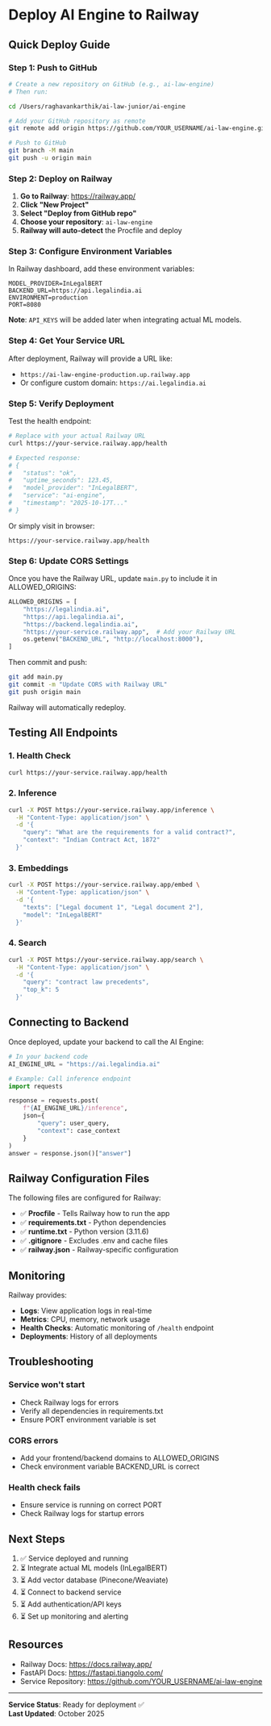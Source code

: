# Deploy AI Engine to Railway

## Quick Deploy Guide

### Step 1: Push to GitHub

```bash
# Create a new repository on GitHub (e.g., ai-law-engine)
# Then run:

cd /Users/raghavankarthik/ai-law-junior/ai-engine

# Add your GitHub repository as remote
git remote add origin https://github.com/YOUR_USERNAME/ai-law-engine.git

# Push to GitHub
git branch -M main
git push -u origin main
```

### Step 2: Deploy on Railway

1. **Go to Railway**: https://railway.app/
2. **Click "New Project"**
3. **Select "Deploy from GitHub repo"**
4. **Choose your repository**: `ai-law-engine`
5. **Railway will auto-detect** the Procfile and deploy

### Step 3: Configure Environment Variables

In Railway dashboard, add these environment variables:

```
MODEL_PROVIDER=InLegalBERT
BACKEND_URL=https://api.legalindia.ai
ENVIRONMENT=production
PORT=8080
```

**Note**: `API_KEYS` will be added later when integrating actual ML models.

### Step 4: Get Your Service URL

After deployment, Railway will provide a URL like:
- `https://ai-law-engine-production.up.railway.app`
- Or configure custom domain: `https://ai.legalindia.ai`

### Step 5: Verify Deployment

Test the health endpoint:

```bash
# Replace with your actual Railway URL
curl https://your-service.railway.app/health

# Expected response:
# {
#   "status": "ok",
#   "uptime_seconds": 123.45,
#   "model_provider": "InLegalBERT",
#   "service": "ai-engine",
#   "timestamp": "2025-10-17T..."
# }
```

Or simply visit in browser:
```
https://your-service.railway.app/health
```

### Step 6: Update CORS Settings

Once you have the Railway URL, update `main.py` to include it in ALLOWED_ORIGINS:

```python
ALLOWED_ORIGINS = [
    "https://legalindia.ai",
    "https://api.legalindia.ai",
    "https://backend.legalindia.ai",
    "https://your-service.railway.app",  # Add your Railway URL
    os.getenv("BACKEND_URL", "http://localhost:8000"),
]
```

Then commit and push:
```bash
git add main.py
git commit -m "Update CORS with Railway URL"
git push origin main
```

Railway will automatically redeploy.

## Testing All Endpoints

### 1. Health Check
```bash
curl https://your-service.railway.app/health
```

### 2. Inference
```bash
curl -X POST https://your-service.railway.app/inference \
  -H "Content-Type: application/json" \
  -d '{
    "query": "What are the requirements for a valid contract?",
    "context": "Indian Contract Act, 1872"
  }'
```

### 3. Embeddings
```bash
curl -X POST https://your-service.railway.app/embed \
  -H "Content-Type: application/json" \
  -d '{
    "texts": ["Legal document 1", "Legal document 2"],
    "model": "InLegalBERT"
  }'
```

### 4. Search
```bash
curl -X POST https://your-service.railway.app/search \
  -H "Content-Type: application/json" \
  -d '{
    "query": "contract law precedents",
    "top_k": 5
  }'
```

## Connecting to Backend

Once deployed, update your backend to call the AI Engine:

```python
# In your backend code
AI_ENGINE_URL = "https://ai.legalindia.ai"

# Example: Call inference endpoint
import requests

response = requests.post(
    f"{AI_ENGINE_URL}/inference",
    json={
        "query": user_query,
        "context": case_context
    }
)
answer = response.json()["answer"]
```

## Railway Configuration Files

The following files are configured for Railway:

- ✅ **Procfile** - Tells Railway how to run the app
- ✅ **requirements.txt** - Python dependencies
- ✅ **runtime.txt** - Python version (3.11.6)
- ✅ **.gitignore** - Excludes .env and cache files
- ✅ **railway.json** - Railway-specific configuration

## Monitoring

Railway provides:
- **Logs**: View application logs in real-time
- **Metrics**: CPU, memory, network usage
- **Health Checks**: Automatic monitoring of `/health` endpoint
- **Deployments**: History of all deployments

## Troubleshooting

### Service won't start
- Check Railway logs for errors
- Verify all dependencies in requirements.txt
- Ensure PORT environment variable is set

### CORS errors
- Add your frontend/backend domains to ALLOWED_ORIGINS
- Check environment variable BACKEND_URL is correct

### Health check fails
- Ensure service is running on correct PORT
- Check Railway logs for startup errors

## Next Steps

1. ✅ Service deployed and running
2. ⏳ Integrate actual ML models (InLegalBERT)
3. ⏳ Add vector database (Pinecone/Weaviate)
4. ⏳ Connect to backend service
5. ⏳ Add authentication/API keys
6. ⏳ Set up monitoring and alerting

## Resources

- Railway Docs: https://docs.railway.app/
- FastAPI Docs: https://fastapi.tiangolo.com/
- Service Repository: https://github.com/YOUR_USERNAME/ai-law-engine

---

**Service Status**: Ready for deployment ✅  
**Last Updated**: October 2025

